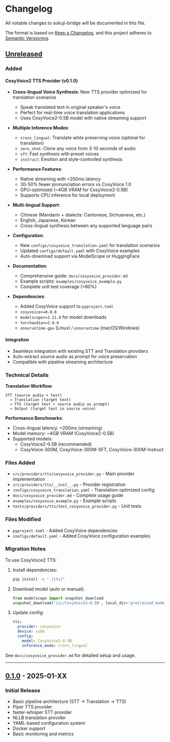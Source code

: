 # Changelog

All notable changes to sokuji-bridge will be documented in this file.

The format is based on [Keep a Changelog](https://keepachangelog.com/en/1.0.0/),
and this project adheres to [Semantic Versioning](https://semver.org/spec/v2.0.0.html).

## [Unreleased]

### Added

#### CosyVoice2 TTS Provider (v0.1.0)

- **Cross-lingual Voice Synthesis**: New TTS provider optimized for translation scenarios
  - Speak translated text in original speaker's voice
  - Perfect for real-time voice translation applications
  - Uses CosyVoice2-0.5B model with native streaming support

- **Multiple Inference Modes**:
  - `cross_lingual`: Translate while preserving voice (optimal for translation)
  - `zero_shot`: Clone any voice from 3-10 seconds of audio
  - `sft`: Fast synthesis with preset voices
  - `instruct`: Emotion and style-controlled synthesis

- **Performance Features**:
  - Native streaming with <200ms latency
  - 30-50% fewer pronunciation errors vs CosyVoice 1.0
  - GPU-optimized (~4GB VRAM for CosyVoice2-0.5B)
  - Supports CPU inference for local deployment

- **Multi-lingual Support**:
  - Chinese (Mandarin + dialects: Cantonese, Sichuanese, etc.)
  - English, Japanese, Korean
  - Cross-lingual synthesis between any supported language pairs

- **Configuration**:
  - New `configs/cosyvoice_translation.yaml` for translation scenarios
  - Updated `configs/default.yaml` with CosyVoice examples
  - Auto-download support via ModelScope or HuggingFace

- **Documentation**:
  - Comprehensive guide: `docs/cosyvoice_provider.md`
  - Example scripts: `examples/cosyvoice_example.py`
  - Complete unit test coverage (>80%)

- **Dependencies**:
  - Added CosyVoice support to `pyproject.toml`
  - `cosyvoice>=0.0.8`
  - `modelscope>=1.11.0` for model downloads
  - `torchaudio>=2.0.0`
  - `onnxruntime-gpu` (Linux) / `onnxruntime` (macOS/Windows)

#### Integration

- Seamless integration with existing STT and Translation providers
- Auto-extract source audio as prompt for voice preservation
- Compatible with pipeline streaming architecture

### Technical Details

**Translation Workflow**:
```
STT (source audio + text)
  → Translation (target text)
  → TTS (target text + source audio as prompt)
  → Output (target text in source voice)
```

**Performance Benchmarks**:
- Cross-lingual latency: <200ms (streaming)
- Model memory: ~4GB VRAM (CosyVoice2-0.5B)
- Supported models:
  - CosyVoice2-0.5B (recommended)
  - CosyVoice-300M, CosyVoice-300M-SFT, CosyVoice-300M-Instruct

### Files Added

- `src/providers/tts/cosyvoice_provider.py` - Main provider implementation
- `src/providers/tts/__init__.py` - Provider registration
- `configs/cosyvoice_translation.yaml` - Translation-optimized config
- `docs/cosyvoice_provider.md` - Complete usage guide
- `examples/cosyvoice_example.py` - Example scripts
- `tests/providers/tts/test_cosyvoice_provider.py` - Unit tests

### Files Modified

- `pyproject.toml` - Added CosyVoice dependencies
- `configs/default.yaml` - Added CosyVoice configuration examples

### Migration Notes

To use CosyVoice2 TTS:

1. Install dependencies:
   ```bash
   pip install -e ".[tts]"
   ```

2. Download model (auto or manual):
   ```python
   from modelscope import snapshot_download
   snapshot_download('iic/CosyVoice2-0.5B', local_dir='pretrained_models/CosyVoice2-0.5B')
   ```

3. Update config:
   ```yaml
   tts:
     provider: cosyvoice
     device: cuda
     config:
       model: CosyVoice2-0.5B
       inference_mode: cross_lingual
   ```

See `docs/cosyvoice_provider.md` for detailed setup and usage.

---

## [0.1.0] - 2025-01-XX

### Initial Release

- Basic pipeline architecture (STT → Translation → TTS)
- Piper TTS provider
- faster-whisper STT provider
- NLLB translation provider
- YAML-based configuration system
- Docker support
- Basic monitoring and metrics

[Unreleased]: https://github.com/kizuna-ai-lab/sokuji-bridge/compare/v0.1.0...HEAD
[0.1.0]: https://github.com/kizuna-ai-lab/sokuji-bridge/releases/tag/v0.1.0
